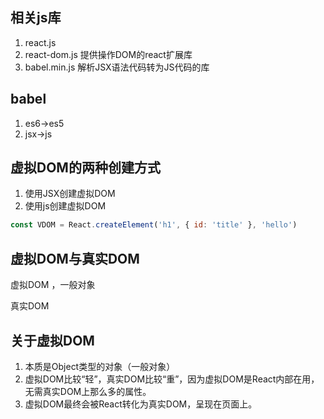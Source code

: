 ## 相关js库

1. react.js
2. react-dom.js 提供操作DOM的react扩展库
3. babel.min.js 解析JSX语法代码转为JS代码的库

## babel

1. es6->es5
2. jsx->js

## 虚拟DOM的两种创建方式

1. 使用JSX创建虚拟DOM
2. 使用js创建虚拟DOM

```js
const VDOM = React.createElement('h1', { id: 'title' }, 'hello')
```

## 虚拟DOM与真实DOM

虚拟DOM ，一般对象

真实DOM

## 关于虚拟DOM

1. 本质是Object类型的对象（一般对象）
2. 虚拟DOM比较“轻”，真实DOM比较“重”，因为虚拟DOM是React内部在用，无需真实DOM上那么多的属性。
3. 虚拟DOM最终会被React转化为真实DOM，呈现在页面上。


